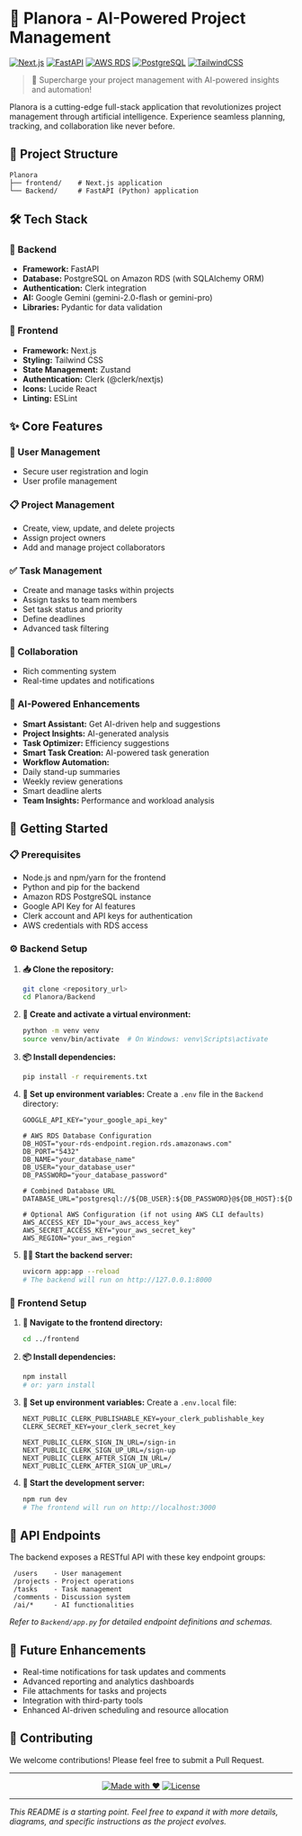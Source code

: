 # 🚀 Planora - AI-Powered Project Management

[![Next.js](https://img.shields.io/badge/Next.js-black?style=for-the-badge&logo=next.js&logoColor=white)](https://nextjs.org/)
[![FastAPI](https://img.shields.io/badge/FastAPI-009688?style=for-the-badge&logo=fastapi&logoColor=white)](https://fastapi.tiangolo.com/)
[![AWS RDS](https://img.shields.io/badge/AWS%20RDS-527FFF?style=for-the-badge&logo=amazon-rds&logoColor=white)](https://aws.amazon.com/rds/)
[![PostgreSQL](https://img.shields.io/badge/PostgreSQL-316192?style=for-the-badge&logo=postgresql&logoColor=white)](https://www.postgresql.org/)
[![TailwindCSS](https://img.shields.io/badge/Tailwind_CSS-38B2AC?style=for-the-badge&logo=tailwind-css&logoColor=white)](https://tailwindcss.com/)

> 🤖 Supercharge your project management with AI-powered insights and automation!

Planora is a cutting-edge full-stack application that revolutionizes project management through artificial intelligence. Experience seamless planning, tracking, and collaboration like never before.

## 📁 Project Structure

```
Planora
├── frontend/    # Next.js application
└── Backend/     # FastAPI (Python) application
```

## 🛠️ Tech Stack

### 🔧 Backend

- **Framework:** FastAPI
- **Database:** PostgreSQL on Amazon RDS (with SQLAlchemy ORM)
- **Authentication:** Clerk integration
- **AI:** Google Gemini (gemini-2.0-flash or gemini-pro)
- **Libraries:** Pydantic for data validation

### 🎨 Frontend

- **Framework:** Next.js
- **Styling:** Tailwind CSS
- **State Management:** Zustand
- **Authentication:** Clerk (@clerk/nextjs)
- **Icons:** Lucide React
- **Linting:** ESLint

## ✨ Core Features

### 👥 User Management
-  Secure user registration and login
-  User profile management

### 📋 Project Management
-  Create, view, update, and delete projects
-  Assign project owners
-  Add and manage project collaborators

### ✅ Task Management
-  Create and manage tasks within projects
-  Assign tasks to team members
-  Set task status and priority
-  Define deadlines
-  Advanced task filtering

### 🤝 Collaboration
- Rich commenting system
-  Real-time updates and notifications

### 🤖 AI-Powered Enhancements

- **Smart Assistant:** Get AI-driven help and suggestions
-  **Project Insights:** AI-generated analysis
-  **Task Optimizer:** Efficiency suggestions
-  **Smart Task Creation:** AI-powered task generation
-  **Workflow Automation:**
  -  Daily stand-up summaries
  -  Weekly review generations
  -  Smart deadline alerts
-  **Team Insights:** Performance and workload analysis

## 🚀 Getting Started

### 📋 Prerequisites
-  Node.js and npm/yarn for the frontend
-  Python and pip for the backend
-  Amazon RDS PostgreSQL instance
-  Google API Key for AI features
-  Clerk account and API keys for authentication
-  AWS credentials with RDS access

### ⚙️ Backend Setup

1. **📥 Clone the repository:**
   ```bash
   git clone <repository_url>
   cd Planora/Backend
   ```

2. **🔧 Create and activate a virtual environment:**
   ```bash
   python -m venv venv
   source venv/bin/activate  # On Windows: venv\Scripts\activate
   ```

3. **📦 Install dependencies:**
   ```bash
   pip install -r requirements.txt
   ```

4. **🔐 Set up environment variables:**
   Create a `.env` file in the `Backend` directory:
   ```env
   GOOGLE_API_KEY="your_google_api_key"
   
   # AWS RDS Database Configuration
   DB_HOST="your-rds-endpoint.region.rds.amazonaws.com"
   DB_PORT="5432"
   DB_NAME="your_database_name"
   DB_USER="your_database_user"
   DB_PASSWORD="your_database_password"
   
   # Combined Database URL
   DATABASE_URL="postgresql://${DB_USER}:${DB_PASSWORD}@${DB_HOST}:${DB_PORT}/${DB_NAME}"
   
   # Optional AWS Configuration (if not using AWS CLI defaults)
   AWS_ACCESS_KEY_ID="your_aws_access_key"
   AWS_SECRET_ACCESS_KEY="your_aws_secret_key"
   AWS_REGION="your_aws_region"
   ```

5. **🏃‍♂️ Start the backend server:**
   ```bash
   uvicorn app:app --reload
   # The backend will run on http://127.0.0.1:8000
   ```

### 🎨 Frontend Setup

1. **📂 Navigate to the frontend directory:**
   ```bash
   cd ../frontend
   ```

2. **📦 Install dependencies:**
   ```bash
   npm install
   # or: yarn install
   ```

3. **🔐 Set up environment variables:**
   Create a `.env.local` file:
   ```env
   NEXT_PUBLIC_CLERK_PUBLISHABLE_KEY=your_clerk_publishable_key
   CLERK_SECRET_KEY=your_clerk_secret_key

   NEXT_PUBLIC_CLERK_SIGN_IN_URL=/sign-in
   NEXT_PUBLIC_CLERK_SIGN_UP_URL=/sign-up
   NEXT_PUBLIC_CLERK_AFTER_SIGN_IN_URL=/
   NEXT_PUBLIC_CLERK_AFTER_SIGN_UP_URL=/
   ```

4. **🚀 Start the development server:**
   ```bash
   npm run dev
   # The frontend will run on http://localhost:3000
   ```

## 🔌 API Endpoints

The backend exposes a RESTful API with these key endpoint groups:

```
 /users    - User management
 /projects - Project operations
 /tasks    - Task management
 /comments - Discussion system
 /ai/*     - AI functionalities
```

*Refer to `Backend/app.py` for detailed endpoint definitions and schemas.*

## 🚀 Future Enhancements

-  Real-time notifications for task updates and comments
-  Advanced reporting and analytics dashboards
-  File attachments for tasks and projects
-  Integration with third-party tools
-  Enhanced AI-driven scheduling and resource allocation

## 🤝 Contributing

We welcome contributions! Please feel free to submit a Pull Request.

---

<div align="center">

[![Made with ❤️](https://img.shields.io/badge/Made%20with-%E2%9D%A4%EF%B8%8F-red.svg)](https://github.com/yourusername/planora)
[![License](https://img.shields.io/badge/License-MIT-blue.svg)](LICENSE)

</div>

---

*This README is a starting point. Feel free to expand it with more details, diagrams, and specific instructions as the project evolves.* 